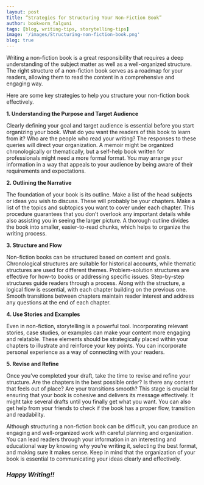 ```yaml
---
layout: post
Title: “Strategies for Structuring Your Non-Fiction Book”
author: bookworm_falguni
tags: [blog, writing-tips, storytelling-tips]
image: '/images/Structuring-non-fiction-book.png'
blog: true
---
```

 
Writing a non-fiction book is a great responsibility that requires a deep understanding of the subject matter as well as a well-organized structure. The right structure of a non-fiction book serves as a roadmap for your readers, allowing them to read the content in a comprehensive and engaging way. 

Here are some key strategies to help you structure your non-fiction book effectively.

**1. Understanding the Purpose and Target Audience**

Clearly defining your goal and target audience is essential before you start organizing your book. What do you want the readers of this book to learn from it? Who are the people who read your writing? The responses to these queries will direct your organization. A memoir might be organized chronologically or thematically, but a self-help book written for professionals might need a more formal format. You may arrange your information in a way that appeals to your audience by being aware of their requirements and expectations.

**2. Outlining the Narrative**

The foundation of your book is its outline. Make a list of the head subjects or ideas you wish to discuss. These will probably be your chapters. Make a list of the topics and subtopics you want to cover under each chapter. This procedure guarantees that you don’t overlook any important details while also assisting you in seeing the larger picture. A thorough outline divides the book into smaller, easier-to-read chunks, which helps to organize the writing process.

**3. Structure and Flow**

Non-fiction books can be structured based on content and goals. Chronological structures are suitable for historical accounts, while thematic structures are used for different themes. Problem-solution structures are effective for how-to books or addressing specific issues. Step-by-step structures guide readers through a process. Along with the structure, a logical flow is essential, with each chapter building on the previous one. Smooth transitions between chapters maintain reader interest and address any questions at the end of each chapter.

**4. Use Stories and Examples**

Even in non-fiction, storytelling is a powerful tool. Incorporating relevant stories, case studies, or examples can make your content more engaging and relatable. These elements should be strategically placed within your chapters to illustrate and reinforce your key points. You can incorporate personal experience as a way of connecting with your readers.

**5. Revise and Refine**

Once you’ve completed your draft, take the time to revise and refine your structure. Are the chapters in the best possible order? Is there any content that feels out of place? Are your transitions smooth? This stage is crucial for ensuring that your book is cohesive and delivers its message effectively. It might take several drafts until you finally get what you want. You can also get help from your friends to check if the book has a proper flow, transition and readability.

Although structuring a non-fiction book can be difficult, you can produce an engaging and well-organized work with careful planning and organization. You can lead readers through your information in an interesting and educational way by knowing why you’re writing it, selecting the best format, and making sure it makes sense. Keep in mind that the organization of your book is essential to communicating your ideas clearly and effectively.

### ***Happy Writing!!***



